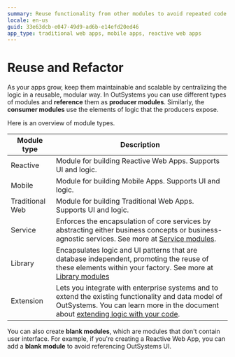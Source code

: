 ```yaml
---
summary: Reuse functionality from other modules to avoid repeated code and to achieve a modular design.
locale: en-us
guid: 33e63dcb-e047-49d9-ad6b-e14efd20ed46
app_type: traditional web apps, mobile apps, reactive web apps
---
```


# Reuse and Refactor

As your apps grow, keep them maintainable and scalable by centralizing the logic in a reusable, modular way. In OutSystems you can use different types of modules and **reference** them as **producer modules**. Similarly, the **consumer modules** use the elements of logic that the producers expose.

Here is an overview of module types.

Module type | Description
--- | ---
Reactive | Module for building Reactive Web Apps. Supports UI and logic.
Mobile | Module for building Mobile Apps. Supports UI and logic.
Traditional Web | Module for building Traditional Web Apps. Supports UI and logic.
Service | Enforces the encapsulation of core services by abstracting either business concepts or business-agnostic services. See more at [Service modules](services.md).
Library | Encapsulates logic and UI patterns that are database independent, promoting the reuse of these elements within your factory. See more at [Library modules](libraries.md)
Extension | Lets you integrate with enterprise systems and to extend the existing functionality and data model of OutSystems. You can learn more in the document about [extending logic with your code](../../extensibility-and-integration/integration-studio/getting-started/intro.md).

You can also create **blank modules**, which are modules that don't contain user interface. For example, if you're creating a Reactive Web App, you can add a **blank module** to avoid referencing OutSystems UI.
